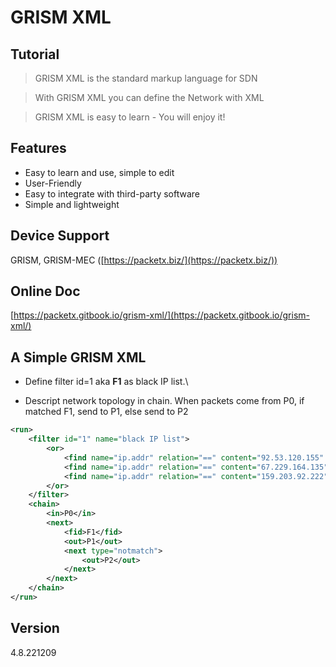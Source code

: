 # GRISM XML

## Tutorial

> GRISM XML is the standard markup language for SDN

> With GRISM XML you can define the Network with XML

> GRISM XML is easy to learn - You will enjoy it!

## Features

* Easy to learn and use, simple to edit
* User-Friendly
* Easy to integrate with third-party software
* Simple and lightweight

## Device Support

GRISM, GRISM-MEC ([https://packetx.biz/](https://packetx.biz/))

## Online Doc

[https://packetx.gitbook.io/grism-xml/](https://packetx.gitbook.io/grism-xml/)

## A Simple GRISM XML

* Define filter id=1 aka **F1** as black IP list.\

* Descript network topology in chain. When packets come from P0, if matched F1, send to P1, else send to P2

```xml
<run>
    <filter id="1" name="black IP list">
        <or>
            <find name="ip.addr" relation="==" content="92.53.120.155" />
            <find name="ip.addr" relation="==" content="67.229.164.135" />
            <find name="ip.addr" relation="==" content="159.203.92.222" />            
        </or>
    </filter>
    <chain>
        <in>P0</in>
        <next>
            <fid>F1</fid>
            <out>P1</out>
            <next type="notmatch">
                <out>P2</out>
            </next>
        </next>
    </chain>
</run>
```

## Version

&#x20;4.8.221209
